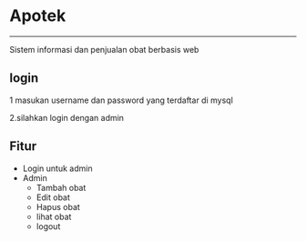 # Apotek 
---
Sistem informasi dan penjualan obat berbasis web

## login
1 masukan username dan password yang terdaftar di mysql 

2.silahkan login dengan admin

## Fitur
* Login untuk admin
* Admin
  * Tambah obat
  * Edit obat
  * Hapus obat
  * lihat obat
  * logout
